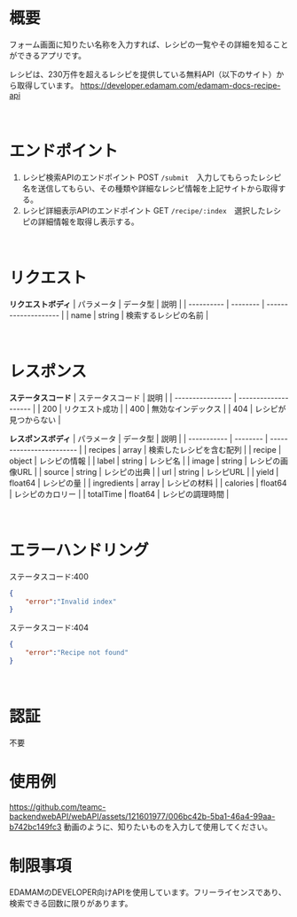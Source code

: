 # 概要
フォーム画面に知りたい名称を入力すれば、レシピの一覧やその詳細を知ることができるアプリです。

レシピは、230万件を超えるレシピを提供している無料API（以下のサイト）から取得しています。
https://developer.edamam.com/edamam-docs-recipe-api

<br>

# エンドポイント
1. レシピ検索APIのエンドポイント
 POST `/submit`　入力してもらったレシピ名を送信してもらい、その種類や詳細なレシピ情報を上記サイトから取得する。
2. レシピ詳細表示APIのエンドポイント
 GET `/recipe/:index`　選択したレシピの詳細情報を取得し表示する。

<br>

# リクエスト
**リクエストボディ**
| パラメータ | データ型 | 説明                 | 
| ---------- | -------- | -------------------- | 
| name       | string   | 検索するレシピの名前 | 
  
<br>

# レスポンス
**ステータスコード**
| ステータスコード | 説明                 | 
| ---------------- | -------------------- | 
| 200              | リクエスト成功       | 
| 400              | 無効なインデックス   | 
| 404              | レシピが見つからない | 

**レスポンスボディ**
| パラメータ  | データ型 | 説明                     | 
| ----------- | -------- | ------------------------ | 
| recipes     | array    | 検索したレシピを含む配列 | 
| recipe      | object   | レシピの情報             | 
| label       | string   | レシピ名                 | 
| image       | string   | レシピの画像URL          | 
| source      | string   | レシピの出典             | 
| url         | string   | レシピURL                | 
| yield       | float64  | レシピの量               | 
| ingredients | array    | レシピの材料             | 
| calories    | float64  | レシピのカロリー         | 
| totalTime   | float64  | レシピの調理時間         | 

<br>

# エラーハンドリング
ステータスコード:400
``` json
{
    "error":"Invalid index"
}
```
ステータスコード:404
``` json
{
    "error":"Recipe not found"
}
```
<br>

# 認証
不要
<br>

# 使用例
https://github.com/teamc-backendwebAPI/webAPI/assets/121601977/006bc42b-5ba1-46a4-99aa-b742bc149fc3
動画のように、知りたいものを入力して使用してください。
<br>

# 制限事項
EDAMAMのDEVELOPER向けAPIを使用しています。フリーライセンスであり、検索できる回数に限りがあります。
